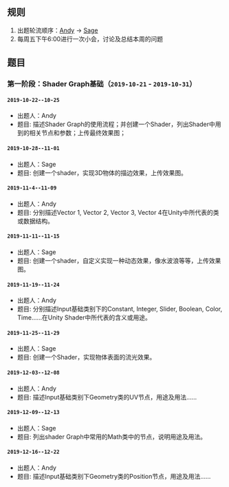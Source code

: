 ## 规则
1. 出题轮流顺序：[Andy](https://github.com/AndyWangGoGoGo) -> [Sage](https://github.com/ZhangSage)
2. 每周五下午6:00进行一次小会，讨论及总结本周的问题

## 题目
### 第一阶段：Shader Graph基础（`2019-10-21` - `2019-10-31`）

#### `2019-10-22--10-25`
-   出题人：Andy
-   题目: 描述Shader Graph的使用流程；并创建一个Shader，列出Shader中用到的相关节点和参数；上传最终效果图；

#### `2019-10-28--11-01`
-   出题人：Sage
-   题目: 创建一个shader，实现3D物体的描边效果，上传效果图。

#### `2019-11-4--11-09`
-   出题人：Andy
-   题目: 分别描述Vector 1, Vector 2, Vector 3, Vector 4在Unity中所代表的类或数据结构。

#### `2019-11-11--11-15`
-   出题人：Sage
-   题目: 创建一个shader，自定义实现一种动态效果，像水波浪等等，上传效果图。

#### `2019-11-19--11-24`
-   出题人：Andy
-   题目: 分别描述Input基础类别下的Constant, Integer, Slider, Boolean, Color, Time……在Unity Shader中所代表的含义或用途。

#### `2019-11-25--11-29`
-   出题人：Sage
-   题目: 创建一个Shader，实现物体表面的流光效果。

#### `2019-12-03--12-08`
-   出题人：Andy
-   题目: 描述Input基础类别下Geometry类的UV节点，用途及用法……

#### `2019-12-09--12-13`
-   出题人：Sage
-   题目: 列出shader Graph中常用的Math类中的节点，说明用途及用法。

#### `2019-12-16--12-22`
-   出题人：Andy
-   题目: 描述Input基础类别下Geometry类的Position节点，用途及用法……

